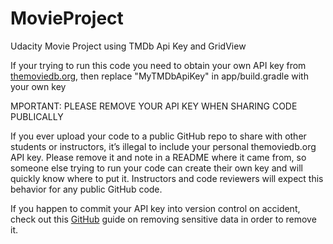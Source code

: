 # MovieProject
Udacity Movie Project using TMDb Api Key and GridView

If your trying to run this code you need to obtain your own API key from [themoviedb.org](https://www.google.com/url?q=https://www.themoviedb.org/account/signup&sa=D&ust=1462084548918000&usg=AFQjCNFhnolSgPUuO3FsNxRMmkm35O6ykQ),
then replace "MyTMDbApiKey" in app/build.gradle with your own key

MPORTANT: PLEASE REMOVE YOUR API KEY WHEN SHARING CODE PUBLICALLY

If you ever upload your code to a public GitHub repo to share with other students or instructors, it’s illegal to include your personal themoviedb.org API key. Please remove it and note in a README where it came from, so someone else trying to run your code can create their own key and will quickly know where to put it. Instructors and code reviewers will expect this behavior for any public GitHub code.

If you happen to commit your API key into version control on accident, check out this [GitHub](https://www.google.com/url?q=https://help.github.com/articles/remove-sensitive-data/&sa=D&ust=1462084548925000&usg=AFQjCNGNZNAmJ32gnIwv_mLzRWWIh2EIUQ) guide on removing sensitive data in order to remove it.
